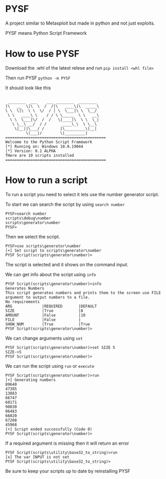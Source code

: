 # PYSF

A project similar to Metasploit but made in python and not just exploits.

PYSF means Python Script Framework



# How to use PYSF

Download the .whl of the latest relese and run `pip install <whl file>`

Then run PYSF `python -m PYSF`

It should look like this
```

 ________  ___    ___ ________  ________
|\   __  \|\  \  /  /|\   ____\|\  _____\
\ \  \|\  \ \  \/  / | \  \___|\ \  \__/
 \ \   ____\ \    / / \ \_____  \ \   __\
  \ \  \___|\/  /  /   \|____|\  \ \  \_|
   \ \__\ __/  / /       ____\_\  \ \__\
    \|__||\___/ /       |\_________\|__|
         \|___|/        \|_________|
============================================
Welcome to the Python Script Framework
[*] Running on: Windows 10.0.19044
[*] Version: 0.1 ALPHA
THere are 10 scripts installed
============================================
```

# How to run a script

To run a script you need to select it lets use the number generator script.

To start we can search the script by using `search number`

```
PYSF>search number
scripts\debug\number    
scripts\generator\number
PYSF>
```

Then we select the script.

```
PYSF>use scripts\generator\number
[+] Set script to scripts\generator\number
PYSF Script(scripts\generator\number)> 

```

The script is selected and it shows on the command input.

We can get info about the script using `info`

```
PYSF Script(scripts\generator\number)>info
Generates Numbers
This script generates numbers and prints them to the screen use FILE 
argument to output numbers to a file.
No requirements
ARG             |REQUIRED       |DEFAULT
SIZE            |True           |8
AMOUNT          |False          |10
FILE            |False          |
SHOW_NUM        |True           |True
PYSF Script(scripts\generator\number)>
```

We can change arguments using `set` 

```
PYSF Script(scripts\generator\number)>set SIZE 5 
SIZE->5
PYSF Script(scripts\generator\number)>
```

We can run the script using `run` or `execute`

```
PYSF Script(scripts\generator\number)>run
[+] Generating numbers
89640
47385
13883
66747
60171
98030
06483
66020
67208
45968
[+] Script ended successfully (Code 0)
PYSF Script(scripts\generator\number)>
```

If a required argument is missing then it will return an error

```
PYSF Script(scripts\utility\base32_to_string)>run
[x] The var INPUT is not set
PYSF Script(scripts\utility\base32_to_string)>
```

Be sure to keep your scripts up to date by reinstalling PYSF

